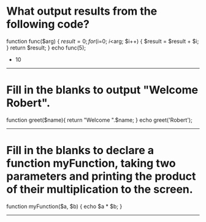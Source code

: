 
# What output results from the following code?

function func($arg)  {
  $result = 0;
  for($i=0; $i<$arg; $i++) {
    $result = $result + $i;
  }
  return $result;
}
echo func(5);

- 10
---------------------------------------------------------

# Fill in the blanks to output "Welcome Robert".

function greet($name){
    return "Welcome ".$name;
}
echo greet('Robert');

---------------------------------------------------------

# Fill in the blanks to declare a function myFunction, taking two parameters and printing the product of their multiplication to the screen.

function myFunction($a, $b) {
  echo $a * $b;
}

---------------------------------------------------------